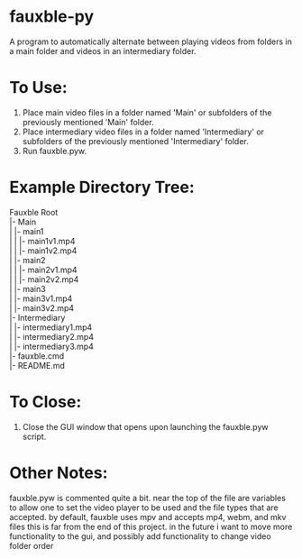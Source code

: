 # fauxble-py
A program to automatically alternate between playing videos from folders in a main folder and videos in an intermediary folder.

# To Use:
1. Place main video files in a folder named 'Main' or subfolders of the previously mentioned 'Main' folder.
2. Place intermediary video files in a folder named 'Intermediary' or subfolders of the previously mentioned 'Intermediary' folder.
4. Run fauxble.pyw.

# Example Directory Tree:

Fauxble Root  
|- Main  
|  |- main1  
|  |  |- main1v1.mp4  
|  |  |- main1v2.mp4  
|  |- main2  
|  |  |- main2v1.mp4  
|  |  |- main2v2.mp4  
|  |- main3  
|     |- main3v1.mp4  
|     |- main3v2.mp4  
|- Intermediary  
|  |- intermediary1.mp4  
|  |- intermediary2.mp4  
|  |- intermediary3.mp4  
|- fauxble.cmd  
|- README.md

# To Close:
1. Close the GUI window that opens upon launching the fauxble.pyw script.

# Other Notes:
fauxble.pyw is commented quite a bit. near the top of the file are variables to allow one to set the video player to be used and the file types that are accepted.
by default, fauxble uses mpv and accepts mp4, webm, and mkv files
this is far from the end of this project. in the future i want to move more functionality to the gui, and possibly add functionality to change video folder order
